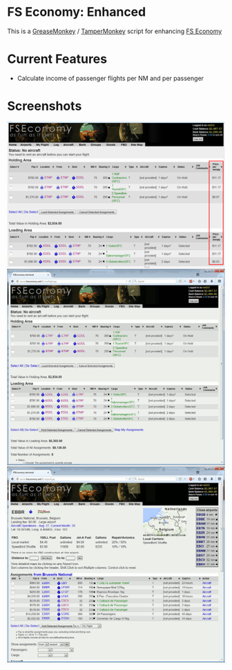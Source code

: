 FS Economy: Enhanced
====================

This is a [GreaseMonkey](http://greasespot.net) / [TamperMonkey](http://tampermonkey.net) script for enhancing [FS Economy](http://www.fseconomy.net)

Current Features
================

* Calculate income of passenger flights per NM and per passenger

Screenshots
===========
![Highlighted screenshot showing the column added](img/static-myflight.png)
![My Flights page before and after](img/myflight-page.gif)
![Airport page before and after](img/airport-page.gif)
